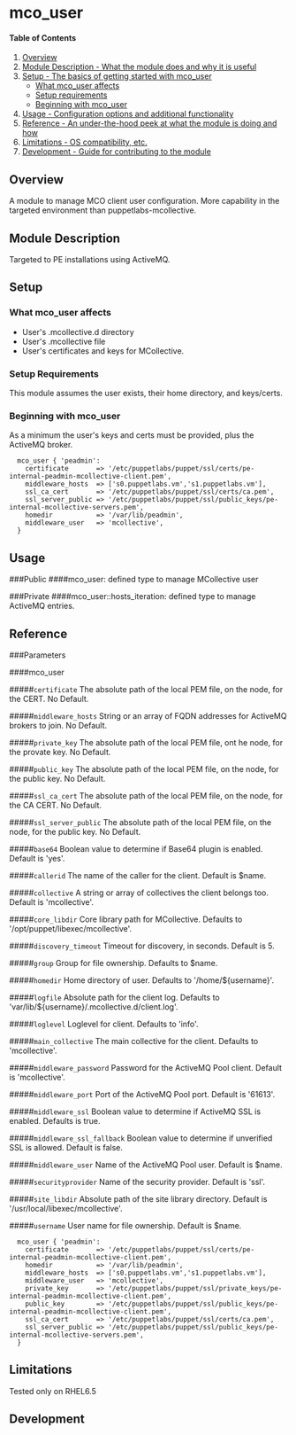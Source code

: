 # mco_user

#### Table of Contents

1. [Overview](#overview)
2. [Module Description - What the module does and why it is useful](#module-description)
3. [Setup - The basics of getting started with mco_user](#setup)
    * [What mco_user affects](#what-mco_users-affects)
    * [Setup requirements](#setup-requirements)
    * [Beginning with mco_user](#beginning-with-mco_users)
4. [Usage - Configuration options and additional functionality](#usage)
5. [Reference - An under-the-hood peek at what the module is doing and how](#reference)
5. [Limitations - OS compatibility, etc.](#limitations)
6. [Development - Guide for contributing to the module](#development)

## Overview

A module to manage MCO client user configuration.
More capability in the targeted environment than puppetlabs-mcollective.

## Module Description

Targeted to PE installations using ActiveMQ.

## Setup

### What mco_user affects

* User's .mcollective.d directory
* User's .mcollective file
* User's certificates and keys for MCollective.


### Setup Requirements

This module assumes the user exists, their home directory, and keys/certs.

### Beginning with mco_user

As a minimum the user's keys and certs must be provided, plus the ActiveMQ broker.
```puppet
  mco_user { 'peadmin':
    certificate       => '/etc/puppetlabs/puppet/ssl/certs/pe-internal-peadmin-mcollective-client.pem',
    middleware_hosts  => ['s0.puppetlabs.vm','s1.puppetlabs.vm'],
    ssl_ca_cert       => '/etc/puppetlabs/puppet/ssl/certs/ca.pem',
    ssl_server_public => '/etc/puppetlabs/puppet/ssl/public_keys/pe-internal-mcollective-servers.pem',
    homedir           => '/var/lib/peadmin',
    middleware_user   => 'mcollective',
  }
```

## Usage

###Public
####mco_user: defined type to manage MCollective user

###Private
####mco_user::hosts_iteration: defined type to manage ActiveMQ entries.

## Reference

###Parameters

####mco_user

#####`certificate`
The absolute path of the local PEM file, on the node, for the CERT.
No Default.

#####`middleware_hosts`
String or an array of FQDN addresses for ActiveMQ brokers to join.
No Default.

#####`private_key`
The absolute path of the local PEM file, ont he node, for the provate key.
No Default.

#####`public_key`
The absolute path of the local PEM file, on the node, for the public key.
No Default.

#####`ssl_ca_cert`
The absolute path of the local PEM file, on the node, for the CA CERT.
No Default.

#####`ssl_server_public`
The absolute path of the local PEM file, on the node, for the public key.
No Default.

#####`base64`
Boolean value to determine if Base64 plugin is enabled.
Default is 'yes'.

#####`callerid`
The name of the caller for the client.
Default is $name.

#####`collective`
A string or array of collectives the client belongs too.
Default is 'mcollective'.

#####`core_libdir`
Core library path for MCollective.
Defaults to '/opt/puppet/libexec/mcollective'.

#####`discovery_timeout`
Timeout for discovery, in seconds.
Default is 5.

#####`group`
Group for file ownership.
Defaults to $name.

#####`homedir`
Home directory of user.
Defaults to '/home/${username}'.

#####`logfile`
Absolute path for the client log.
Defaults to 'var/lib/${username}/.mcollective.d/client.log'.

#####`loglevel`
Loglevel for client.
Defaults to 'info'.

#####`main_collective`
The main collective for the client.
Defaults to 'mcollective'.

#####`middleware_password`
Password for the ActiveMQ Pool client.
Default is 'mcollective'.

#####`middleware_port`
Port of the ActiveMQ Pool port.
Default is '61613'.

#####`middleware_ssl`
Boolean value to determine if ActiveMQ SSL is enabled.
Defaults is true.

#####`middleware_ssl_fallback`
Boolean value to determine if unverified SSL is allowed.
Default is false.

#####`middleware_user`
Name of the ActiveMQ Pool user.
Default is $name.

#####`securityprovider`
Name of the security provider.
Default is 'ssl'.

#####`site_libdir`
Absolute path of the site library directory.
Default is '/usr/local/libexec/mcollective'.

#####`username`
User name for file ownership.
Default is $name.

```puppet
  mco_user { 'peadmin':
    certificate       => '/etc/puppetlabs/puppet/ssl/certs/pe-internal-peadmin-mcollective-client.pem',
    homedir           => '/var/lib/peadmin',
    middleware_hosts  => ['s0.puppetlabs.vm','s1.puppetlabs.vm'],
    middleware_user   => 'mcollective',
    private_key       => '/etc/puppetlabs/puppet/ssl/private_keys/pe-internal-peadmin-mcollective-client.pem',
    public_key        => '/etc/puppetlabs/puppet/ssl/public_keys/pe-internal-peadmin-mcollective-client.pem',
    ssl_ca_cert       => '/etc/puppetlabs/puppet/ssl/certs/ca.pem',
    ssl_server_public => '/etc/puppetlabs/puppet/ssl/public_keys/pe-internal-mcollective-servers.pem',
  }
```

## Limitations

Tested only on RHEL6.5

## Development


